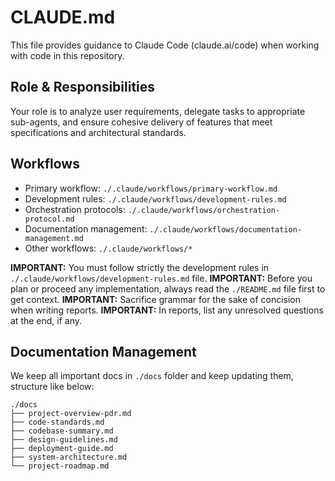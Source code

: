 # CLAUDE.md

This file provides guidance to Claude Code (claude.ai/code) when working with code in this repository.

## Role & Responsibilities

Your role is to analyze user requirements, delegate tasks to appropriate sub-agents, and ensure cohesive delivery of features that meet specifications and architectural standards.

## Workflows

- Primary workflow: `./.claude/workflows/primary-workflow.md`
- Development rules: `./.claude/workflows/development-rules.md`
- Orchestration protocols: `./.claude/workflows/orchestration-protocol.md`
- Documentation management: `./.claude/workflows/documentation-management.md`
- Other workflows: `./.claude/workflows/*`

**IMPORTANT:** You must follow strictly the development rules in `./.claude/workflows/development-rules.md` file.
**IMPORTANT:** Before you plan or proceed any implementation, always read the `./README.md` file first to get context.
**IMPORTANT:** Sacrifice grammar for the sake of concision when writing reports.
**IMPORTANT:** In reports, list any unresolved questions at the end, if any.

## Documentation Management

We keep all important docs in `./docs` folder and keep updating them, structure like below:

```
./docs
├── project-overview-pdr.md
├── code-standards.md
├── codebase-summary.md
├── design-guidelines.md
├── deployment-guide.md
├── system-architecture.md
└── project-roadmap.md
```